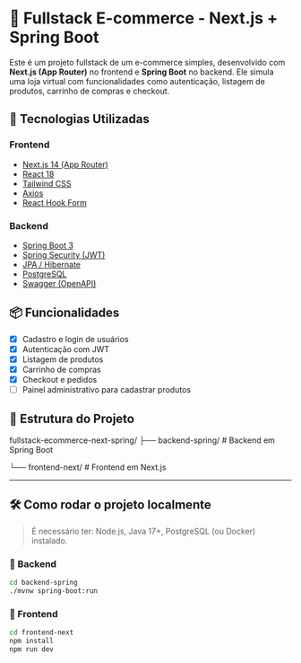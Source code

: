 # 🛒 Fullstack E-commerce - Next.js + Spring Boot

Este é um projeto fullstack de um e-commerce simples, desenvolvido com **Next.js (App Router)** no frontend e **Spring Boot** no backend. Ele simula uma loja virtual com funcionalidades como autenticação, listagem de produtos, carrinho de compras e checkout.

## 🚀 Tecnologias Utilizadas

### Frontend
- [Next.js 14 (App Router)](https://nextjs.org/)
- [React 18](https://reactjs.org/)
- [Tailwind CSS](https://tailwindcss.com/)
- [Axios](https://axios-http.com/)
- [React Hook Form](https://react-hook-form.com/)

### Backend
- [Spring Boot 3](https://spring.io/projects/spring-boot)
- [Spring Security (JWT)](https://spring.io/guides/gs/securing-web/)
- [JPA / Hibernate](https://hibernate.org/)
- [PostgreSQL](https://www.postgresql.org/)
- [Swagger (OpenAPI)](https://swagger.io/tools/swagger-ui/)

## 📦 Funcionalidades

- [x] Cadastro e login de usuários
- [x] Autenticação com JWT
- [x] Listagem de produtos
- [x] Carrinho de compras
- [x] Checkout e pedidos
- [ ] Painel administrativo para cadastrar produtos

## 📁 Estrutura do Projeto

fullstack-ecommerce-next-spring/
├── backend-spring/ # Backend em Spring Boot

└── frontend-next/ # Frontend em Next.js


---

## 🛠️ Como rodar o projeto localmente

> É necessário ter: Node.js, Java 17+, PostgreSQL (ou Docker) instalado.

### 🔹 Backend

```bash
cd backend-spring
./mvnw spring-boot:run
```

### 🔹 Frontend


```bash
cd frontend-next
npm install
npm run dev
```


